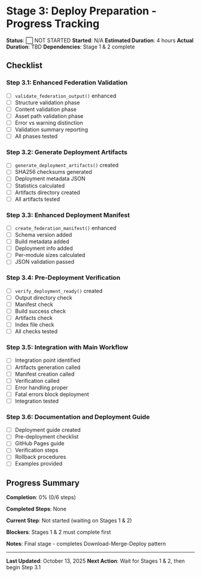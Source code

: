 # Stage 3: Deploy Preparation - Progress Tracking

**Status**: ⬜ NOT STARTED
**Started**: N/A
**Estimated Duration**: 4 hours
**Actual Duration**: TBD
**Dependencies**: Stage 1 & 2 complete

## Checklist

### Step 3.1: Enhanced Federation Validation
- [ ] `validate_federation_output()` enhanced
- [ ] Structure validation phase
- [ ] Content validation phase
- [ ] Asset path validation phase
- [ ] Error vs warning distinction
- [ ] Validation summary reporting
- [ ] All phases tested

### Step 3.2: Generate Deployment Artifacts
- [ ] `generate_deployment_artifacts()` created
- [ ] SHA256 checksums generated
- [ ] Deployment metadata JSON
- [ ] Statistics calculated
- [ ] Artifacts directory created
- [ ] All artifacts tested

### Step 3.3: Enhanced Deployment Manifest
- [ ] `create_federation_manifest()` enhanced
- [ ] Schema version added
- [ ] Build metadata added
- [ ] Deployment info added
- [ ] Per-module sizes calculated
- [ ] JSON validation passed

### Step 3.4: Pre-Deployment Verification
- [ ] `verify_deployment_ready()` created
- [ ] Output directory check
- [ ] Manifest check
- [ ] Build success check
- [ ] Artifacts check
- [ ] Index file check
- [ ] All checks tested

### Step 3.5: Integration with Main Workflow
- [ ] Integration point identified
- [ ] Artifacts generation called
- [ ] Manifest creation called
- [ ] Verification called
- [ ] Error handling proper
- [ ] Fatal errors block deployment
- [ ] Integration tested

### Step 3.6: Documentation and Deployment Guide
- [ ] Deployment guide created
- [ ] Pre-deployment checklist
- [ ] GitHub Pages guide
- [ ] Verification steps
- [ ] Rollback procedures
- [ ] Examples provided

## Progress Summary

**Completion**: 0% (0/6 steps)

**Completed Steps**: None

**Current Step**: Not started (waiting on Stages 1 & 2)

**Blockers**: Stages 1 & 2 must complete first

**Notes**: Final stage - completes Download-Merge-Deploy pattern

---

**Last Updated**: October 13, 2025
**Next Action**: Wait for Stages 1 & 2, then begin Step 3.1
